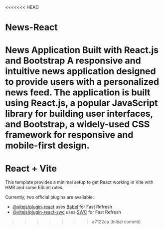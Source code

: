 <<<<<<< HEAD
# News-React
News Application Built with React.js and Bootstrap  A responsive and intuitive news application designed to provide users with a personalized news feed. The application is built using React.js, a popular JavaScript library for building user interfaces, and Bootstrap, a widely-used CSS framework for responsive and mobile-first design.
=======
# React + Vite

This template provides a minimal setup to get React working in Vite with HMR and some ESLint rules.

Currently, two official plugins are available:

- [@vitejs/plugin-react](https://github.com/vitejs/vite-plugin-react/blob/main/packages/plugin-react/README.md) uses [Babel](https://babeljs.io/) for Fast Refresh
- [@vitejs/plugin-react-swc](https://github.com/vitejs/vite-plugin-react-swc) uses [SWC](https://swc.rs/) for Fast Refresh
>>>>>>> a7122ca (Initial commit)
